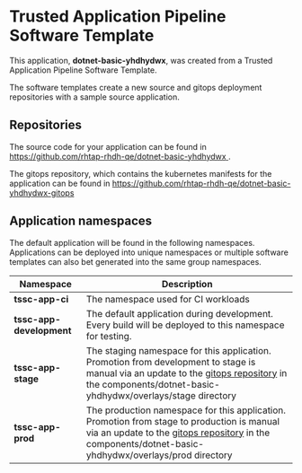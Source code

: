 # Trusted Application Pipeline Software Template

This application, **dotnet-basic-yhdhydwx**, was created from a Trusted Application Pipeline Software Template.

The software templates create a new source and gitops deployment repositories with a sample source application. 

## Repositories

The source code for your application can be found in [https://github.com/rhtap-rhdh-qe/dotnet-basic-yhdhydwx ](https://github.com/rhtap-rhdh-qe/dotnet-basic-yhdhydwx ).
 
The gitops repository, which contains the kubernetes manifests for the application can be found in 
[https://github.com/rhtap-rhdh-qe/dotnet-basic-yhdhydwx-gitops ](https://github.com/rhtap-rhdh-qe/dotnet-basic-yhdhydwx-gitops ) 

## Application namespaces 

The default application will be found in the following namespaces. Applications can be deployed into unique namespaces or multiple software templates can also bet generated into the same group namespaces.  

|  Namespace   |  Description   |  
| -------- | -------- |
| **tssc-app-ci** | The namespace used for CI workloads |
| **tssc-app-development** | The default application during development. Every build will be deployed to this namespace for testing. |
| **tssc-app-stage** | The staging namespace for this application. Promotion from development to stage is manual via an update to the [gitops repository](https://github.com/rhtap-rhdh-qe/dotnet-basic-yhdhydwx-gitops ) in the components/dotnet-basic-yhdhydwx/overlays/stage directory |
| **tssc-app-prod** | The production namespace for this application. Promotion from stage to production is manual via an update to the [gitops repository](https://github.com/rhtap-rhdh-qe/dotnet-basic-yhdhydwx-gitops ) in the components/dotnet-basic-yhdhydwx/overlays/prod directory |